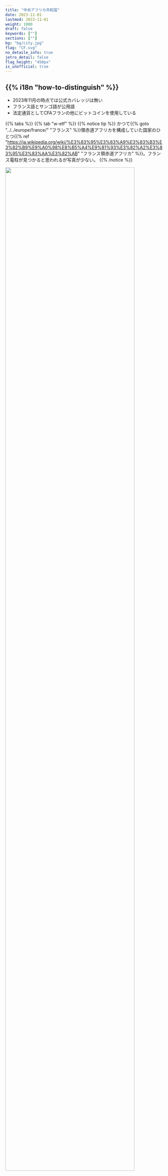 ```yaml
---
title: "中央アフリカ共和国"
date: 2023-11-01
lastmod: 2023-11-01
weight: 1000
draft: false
keywords: [""]
sections: [""]
bg: "bg/city.jpg"
flag: "CF.svg"
no_detaile_info: true
jetro_detail: false
flag_height: "450px"
is_unofficial: true
---
```


<div class="main-desciption country-description">
    <h2 class="section-title">{{% i18n "how-to-distinguish" %}}</h2>
    <ul class="rule-list">
        <li>2023年11月の時点では公式カバレッジは無い</li>
        <li>フランス語とサンゴ語が公用語</li>
        <li>法定通貨としてCFAフランの他にビットコインを使用している</li>
    </ul>
</div>

{{% tabs %}}
{{% tab "w-etf" %}}
{{% notice tip %}}
かつて{{% goto "../../europe/france/" "フランス" %}}領赤道アフリカを構成していた国家のひとつ{{% ref "https://ja.wikipedia.org/wiki/%E3%83%95%E3%83%A9%E3%83%B3%E3%82%B9%E9%A0%98%E8%B5%A4%E9%81%93%E3%82%A2%E3%83%95%E3%83%AA%E3%82%AB" "フランス領赤道アフリカ" %}}。フランス電柱が見つかると思われるが写真が少ない。
{{% /notice %}}
<div class="googlemap-if no-margin">
<img src="1280px-Opération_Sangaris_3.jpg" width="90%" />
</div>


{{% /tab %}}
{{% /tabs %}}